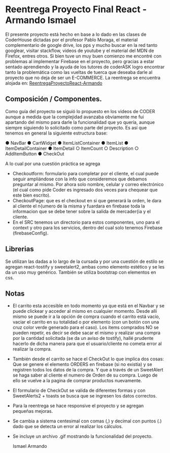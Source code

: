 ﻿# Reentrega Proyecto Final React - Armando Ismael
El presente proyecto está hecho en base a lo dado en las clases de CoderHouse dictadas por el profesor Pablo Moraga, el material complementario de google drive, los pps y mucho buscar en la red tanto googlear, visitar stackflow, videos de youtube y el material del MDN de Firefox, entres otros.
Si bien tuve un muy buen comienzo me encontré con problemas al implementar Firebase en el proyecto, pero gracias a estar sentado aprendiendo y la ayuda de los tutores de coderASK logro encontrar tanto la problemática como las vueltas de tuerca que deseaba darle al proyecto que no deja de ser un E-COMMERCE.
La reentrega se encuentra alojada en: [ReentregaProyectoReact-Armando](https://reentrega-proyecto-coder-armando.vercel.app/) 

## Composición / Componentes.
	
Como guía del proyecto se siguió lo propuesto en los videos de CODER aunque a medida que la complejidad avanzaba obviamente me fui apartando del mismo para darle la funcionalidad que yo quería, aunque siempre siguiendo lo solicitado como parte del proyecto. Es así que tenemos en general la siguiente estructura base:
 
● NavBar
● CartWidget
● ItemListContainer
● ItemList
● ItemDetailContainer
● ItemDetail
			○ ItemCount
			○ Description
			○ AddItemButton
● CheckOut

A lo cual por una cuestión práctica se agrega

 - Checkoutform: formulario para completar por el cliente, el cual puede seguir ampliándose con la info que consideremos que debamos preguntar al mismo. Por ahora solo nombre, celular y correo electrónico (el cual como pide Coder es ingresado dos veces para chequear que este bien escrito).
 - CheckoutPage: que es el checkout en si que generará la orden, le dara al cliente el n{umero de la misma y fuardara en firebase toda la informacion que se debe tener sobre la salida de mercader{ia y el cliente. 
 - En el SRC tenemos un directorio para estos componentes, uno para el context y otro para los servicios, dentro del cual solo tenemos Firebase (firebaseConfig).

## Librerias

Se utilizan las dadas a lo largo de la cursada y por una cuestión de estilo se agregan react-tostify y sweetalert2, ambas como elemento estético y se les da un uso muy genérico. También se utiliza bootstrap con elementos en css.

## Notas


 - El carrito esta accesible en todo momento ya que está en el Navbar y se puede clickear y acceder al mismo en cualquier momento. Desde allí mismo se puede ir a la opción de compra cuando el carrito está vacío, vaciar el carrito en su totalidad o por elemento (con un botón con una cruz color verde generado para el caso). Los items comprados NO se pueden repetir, es decir se debe sacar el mismo y realizar una compra por la cantidad solicitada (se da un aviso de tostify), hallé prudente hacerlo de dicha manera para que el usuario/cliente no cometa error al realizar la compra. 
 - También desde el carrito se hace el CheckOut lo que implica dos cosas: Que se genere el elemento ORDERS en firebase (si no existía) y se registren todos los datos de la compra. Y que a través de un SweetAlert se haga saber al cliente el numero de Orden de su compra. Luego de ello se vuelve a la pagina de comprar productos nuevamente.
 - El formulario de CheckOut se valida de diferentes formas y con SweetAlerts2 + toasts se busca que se ingresen los datos correctos.
 - Para la reentrega se hace responsive el proyecto y se agregan pequeñas mejoras.
 - Se cambia a sistema centesimal con comas (,) y decimal con puntos (.) dado que se detecta un error al realizar los cálculos.
 - Se incluye un archivo .gif mostrando la funcionalidad del proyecto.
 
   Ismael Armando 

    

 
  

```
